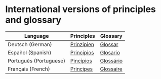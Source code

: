 # International versions of principles and glossary

| Language | Principles                       | Glossary                    |
| -------- | -------------------------------- | --------------------------- |
| Deutsch (German) | [Prinzipien](./PRINCIPLES_de.md) | [Glossar](./GLOSSARY_de.md) |
| Español (Spanish) | [Principios](./PRINCIPLES_es.md) | [Glosario](./GLOSSARY_es.md) |
| Português (Portuguese) | [Pincípios](./PRINCIPLES_pt.md) | [Glossário](./GLOSSARY_pt.md) |
| Français (French) | [Principes](./PRINCIPLES_fr.md) | [Glossaire](./GLOSSARY_fr.md) |
